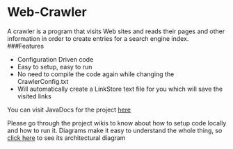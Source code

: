 # Web-Crawler

A crawler is a program that visits Web sites and reads their pages and other information in order to create entries for a search engine index.
###Features
* Configuration Driven code 
* Easy to setup, easy to run
* No need to compile the code again while changing the CrawlerConfig.txt
* Will automatically create a LinkStore text file for you which will save the visited links

You can visit JavaDocs for the project [here](http://bverma0808.github.io/Web-Crawler/)

Please go through the project wikis to know about how to setup code locally and how to run it.
Diagrams make it easy to understand the whole thing, so [click here](https://cacoo.com/diagrams/agXWl2W4Kn3qw3M3-28152.png) to see its architectural diagram
